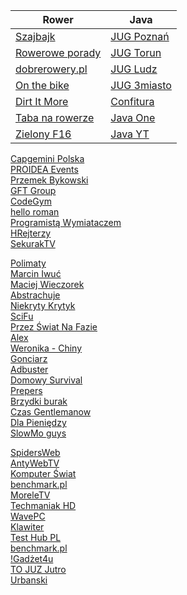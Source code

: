 Rower                                                                                     | Java
----------------------------------------------------------------------------------------- | ----------------------------------------------------------------------------------
[Szajbajk](https://www.youtube.com/channel/UCj_XEf7oed3iSWHbUCWsgGw/videos)               | [JUG Poznań](https://www.youtube.com/channel/UCNQqIfvcYb1nWNFP-X1woAQ/videos)
[Rowerowe porady](https://www.youtube.com/user/roweroweporady/videos)                     | [JUG Torun](https://www.youtube.com/channel/UCLuHypXd9ODOivs7gRpxNZg/videos)
[dobrerowery.pl](https://www.youtube.com/channel/UCgbnwxGAINTV2CCK1WWtiAQ/videos)         | [JUG Ludz](https://www.youtube.com/user/juglodz/videos)
[On the bike](https://www.youtube.com/user/onthebikedotcom/videos)                        | [JUG 3miasto](https://www.youtube.com/channel/UCU5x5RmlIUUTyZIQKZkXHUw/videos)
[Dirt It More](https://www.youtube.com/c/DirtItMore/videos)                               | [Confitura](https://www.youtube.com/user/confiturapl/playlists)
[Taba na rowerze](https://www.youtube.com/channel/UCYUxfC6LFeVAYrTXpisrVJA/videos)        | [Java One](https://www.youtube.com/channel/UCdDhYMT2USoLdh4SZIsu_1g)
[Zielony F16](https://www.youtube.com/user/ZielonyF16/videos)                             | [Java YT](https://www.youtube.com/user/java)


[Capgemini Polska](https://www.youtube.com/channel/UCgOGj-zvVJAOG8hecLH3oMA/videos)<br/>
[PROIDEA Events](https://www.youtube.com/user/PROIDEAconferences/videos)<br/>
[Przemek Bykowski](https://www.youtube.com/c/PrzemekBykowski/videos)<br/>
[GFT Group](https://www.youtube.com/c/Gft_Group/videos)<br/>
[CodeGym](https://www.youtube.com/channel/UCkrztSaBYw1aZO8a9lB9ykA/videos)<br/>
[hello roman](https://www.youtube.com/c/helloroman/videos)<br/>
[Programistą Wymiataczem](https://www.youtube.com/channel/UCAui1BOGjOPM-ur9Zxtye_Q/videos)<br/>
[HRejterzy](https://www.youtube.com/c/HRejterzy/videos)<br/>
[SekurakTV](https://www.youtube.com/channel/UCfxk5idSdKXTEqAOa8YXIgw/videos)<br/>

[Polimaty](https://www.youtube.com/user/Polimaty/videos)<br/>
[Marcin Iwuć](https://www.youtube.com/c/MarcinIwućFBO/videos)<br/>
[Maciej Wieczorek](https://www.youtube.com/c/MaciejWieczorek/videos)<br/>
[Abstrachuje](https://www.youtube.com/user/AbstrachujeTV/videos)<br/>
[Niekryty Krytyk](https://www.youtube.com/user/Macfra84/videos)<br/>
[SciFu](https://www.youtube.com/user/SciTeraz/videos)<br/>
[Przez Świat Na Fazie](https://www.youtube.com/channel/UC8uYStXS2ElBFLZVfuYzIxg/videos)<br/>
[Alex](https://www.youtube.com/channel/UCQXS7JpIdulNnIfwDx5bkIg/videos)<br/>
[Weronika - Chiny](https://www.youtube.com/user/notsofreakk/videos)<br/>
[Gonciarz](https://www.youtube.com/user/wybuchajacebeczki/videos)<br/>
[Adbuster](https://www.youtube.com/user/bankowo1/videos)<br/>
[Domowy Survival](https://www.youtube.com/user/DomowySurvival/videos)<br/>
[Prepers](https://www.youtube.com/channel/UCMu4P84tJjP3L5HiJ7ykknQ/videos)<br/>
[Brzydki burak](https://www.youtube.com/user/BrzydkiBurak/videos)<br/>
[Czas Gentlemanow](https://www.youtube.com/user/CzasGentlemanow/videos)<br/>
[Dla Pieniędzy](https://www.youtube.com/channel/UCyHVSusYgnxrGGfx0SOHekw/videos)<br/>
[SlowMo guys](https://www.youtube.com/user/theslowmoguys/videos)<br/>

[SpidersWeb](https://www.youtube.com/user/tvspidersweb/videos)<br/>
[AntyWebTV](https://www.youtube.com/user/AntywebTV/videos)<br/>
[Komputer Świat](https://www.youtube.com/user/KomputerSwiatOnline/videos)<br/>
[benchmark.pl](https://www.youtube.com/user/benchmarkpl/videos)<br/>
[MoreleTV](https://www.youtube.com/user/MoreleTV/videos)<br/>
[Techmaniak HD](https://www.youtube.com/channel/UCpcpLkGxmT2kln46R0enOZw/videos)<br/>
[WavePC](https://www.youtube.com/user/DawidN20v2/videos)<br/>
[Klawiter](https://www.youtube.com/channel/UCLr4hMhk_2KE0GUBSBrspGA/videos)<br/>
[Test Hub PL](https://www.youtube.com/user/TestHubPL/videos)<br/>
[benchmark.pl](https://www.youtube.com/user/benchmarkpl/videos)<br/>
[!Gadżet4u](https://www.youtube.com/channel/UCkfLvhUZPltL-1hFdwP0Cgg/videos)<br/>
[TO JUZ Jutro](https://www.youtube.com/channel/UCv9wKjBogC5AVG54s_Imn0A/videos)<br/>
[Urbanski](https://www.youtube.com/user/twardyreset/videos)<br/>
